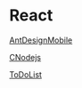 # React  

[AntDesignMobile](https://xiaoxuqin.github.io/React/AntDesignMobile/index.html)  
  
[CNodejs](https://xiaoxuqin.github.io/React/CNodejs/index.html)   
  
[ToDoList](https://xiaoxuqin.github.io/React/ToDoList/index.html) 

